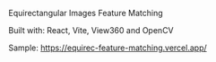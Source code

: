 Equirectangular Images Feature Matching 

Built with: React, Vite, View360 and OpenCV

Sample: https://equirec-feature-matching.vercel.app/
